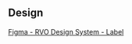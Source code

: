 <!-- @license CC0-1.0 -->

<!-- markdownlint-disable first-line-h1 -->

## Design

[Figma - RVO Design System - Label](<https://www.figma.com/file/NHV1JYxJ28vKZInSI9u200/ROOS-(RVO-Design-System)?node-id=1318%3A17906>)
